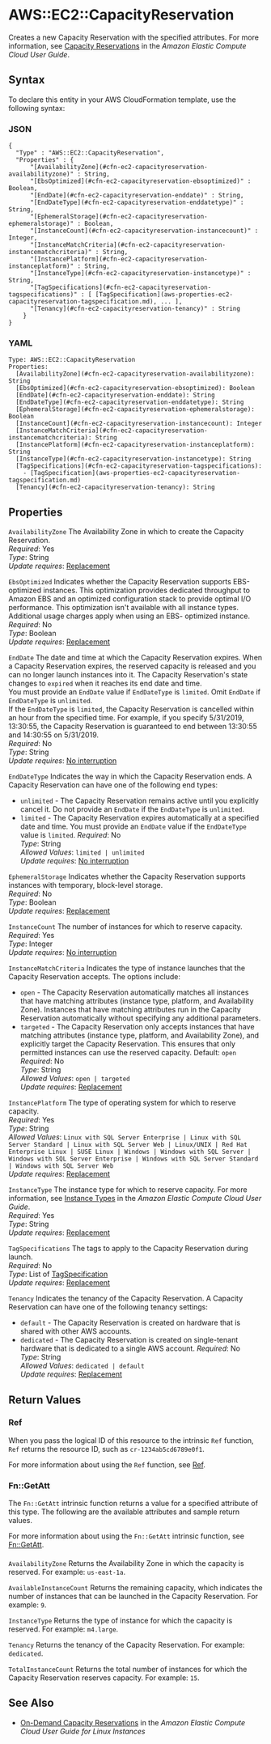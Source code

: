 # AWS::EC2::CapacityReservation<a name="aws-resource-ec2-capacityreservation"></a>

Creates a new Capacity Reservation with the specified attributes\. For more information, see [Capacity Reservations](https://docs.aws.amazon.com/AWSEC2/latest/UserGuide/ec2-capacity-reservations.html) in the *Amazon Elastic Compute Cloud User Guide*\.

## Syntax<a name="aws-resource-ec2-capacityreservation-syntax"></a>

To declare this entity in your AWS CloudFormation template, use the following syntax:

### JSON<a name="aws-resource-ec2-capacityreservation-syntax.json"></a>

```
{
  "Type" : "AWS::EC2::CapacityReservation",
  "Properties" : {
      "[AvailabilityZone](#cfn-ec2-capacityreservation-availabilityzone)" : String,
      "[EbsOptimized](#cfn-ec2-capacityreservation-ebsoptimized)" : Boolean,
      "[EndDate](#cfn-ec2-capacityreservation-enddate)" : String,
      "[EndDateType](#cfn-ec2-capacityreservation-enddatetype)" : String,
      "[EphemeralStorage](#cfn-ec2-capacityreservation-ephemeralstorage)" : Boolean,
      "[InstanceCount](#cfn-ec2-capacityreservation-instancecount)" : Integer,
      "[InstanceMatchCriteria](#cfn-ec2-capacityreservation-instancematchcriteria)" : String,
      "[InstancePlatform](#cfn-ec2-capacityreservation-instanceplatform)" : String,
      "[InstanceType](#cfn-ec2-capacityreservation-instancetype)" : String,
      "[TagSpecifications](#cfn-ec2-capacityreservation-tagspecifications)" : [ [TagSpecification](aws-properties-ec2-capacityreservation-tagspecification.md), ... ],
      "[Tenancy](#cfn-ec2-capacityreservation-tenancy)" : String
    }
}
```

### YAML<a name="aws-resource-ec2-capacityreservation-syntax.yaml"></a>

```
Type: AWS::EC2::CapacityReservation
Properties: 
  [AvailabilityZone](#cfn-ec2-capacityreservation-availabilityzone): String
  [EbsOptimized](#cfn-ec2-capacityreservation-ebsoptimized): Boolean
  [EndDate](#cfn-ec2-capacityreservation-enddate): String
  [EndDateType](#cfn-ec2-capacityreservation-enddatetype): String
  [EphemeralStorage](#cfn-ec2-capacityreservation-ephemeralstorage): Boolean
  [InstanceCount](#cfn-ec2-capacityreservation-instancecount): Integer
  [InstanceMatchCriteria](#cfn-ec2-capacityreservation-instancematchcriteria): String
  [InstancePlatform](#cfn-ec2-capacityreservation-instanceplatform): String
  [InstanceType](#cfn-ec2-capacityreservation-instancetype): String
  [TagSpecifications](#cfn-ec2-capacityreservation-tagspecifications): 
    - [TagSpecification](aws-properties-ec2-capacityreservation-tagspecification.md)
  [Tenancy](#cfn-ec2-capacityreservation-tenancy): String
```

## Properties<a name="aws-resource-ec2-capacityreservation-properties"></a>

`AvailabilityZone`  <a name="cfn-ec2-capacityreservation-availabilityzone"></a>
The Availability Zone in which to create the Capacity Reservation\.  
*Required*: Yes  
*Type*: String  
*Update requires*: [Replacement](https://docs.aws.amazon.com/AWSCloudFormation/latest/UserGuide/using-cfn-updating-stacks-update-behaviors.html#update-replacement)

`EbsOptimized`  <a name="cfn-ec2-capacityreservation-ebsoptimized"></a>
Indicates whether the Capacity Reservation supports EBS\-optimized instances\. This optimization provides dedicated throughput to Amazon EBS and an optimized configuration stack to provide optimal I/O performance\. This optimization isn't available with all instance types\. Additional usage charges apply when using an EBS\- optimized instance\.  
*Required*: No  
*Type*: Boolean  
*Update requires*: [Replacement](https://docs.aws.amazon.com/AWSCloudFormation/latest/UserGuide/using-cfn-updating-stacks-update-behaviors.html#update-replacement)

`EndDate`  <a name="cfn-ec2-capacityreservation-enddate"></a>
The date and time at which the Capacity Reservation expires\. When a Capacity Reservation expires, the reserved capacity is released and you can no longer launch instances into it\. The Capacity Reservation's state changes to `expired` when it reaches its end date and time\.  
You must provide an `EndDate` value if `EndDateType` is `limited`\. Omit `EndDate` if `EndDateType` is `unlimited`\.  
If the `EndDateType` is `limited`, the Capacity Reservation is cancelled within an hour from the specified time\. For example, if you specify 5/31/2019, 13:30:55, the Capacity Reservation is guaranteed to end between 13:30:55 and 14:30:55 on 5/31/2019\.  
*Required*: No  
*Type*: String  
*Update requires*: [No interruption](https://docs.aws.amazon.com/AWSCloudFormation/latest/UserGuide/using-cfn-updating-stacks-update-behaviors.html#update-no-interrupt)

`EndDateType`  <a name="cfn-ec2-capacityreservation-enddatetype"></a>
Indicates the way in which the Capacity Reservation ends\. A Capacity Reservation can have one of the following end types:  
+  `unlimited` \- The Capacity Reservation remains active until you explicitly cancel it\. Do not provide an `EndDate` if the `EndDateType` is `unlimited`\.
+  `limited` \- The Capacity Reservation expires automatically at a specified date and time\. You must provide an `EndDate` value if the `EndDateType` value is `limited`\.
*Required*: No  
*Type*: String  
*Allowed Values*: `limited | unlimited`  
*Update requires*: [No interruption](https://docs.aws.amazon.com/AWSCloudFormation/latest/UserGuide/using-cfn-updating-stacks-update-behaviors.html#update-no-interrupt)

`EphemeralStorage`  <a name="cfn-ec2-capacityreservation-ephemeralstorage"></a>
Indicates whether the Capacity Reservation supports instances with temporary, block\-level storage\.  
*Required*: No  
*Type*: Boolean  
*Update requires*: [Replacement](https://docs.aws.amazon.com/AWSCloudFormation/latest/UserGuide/using-cfn-updating-stacks-update-behaviors.html#update-replacement)

`InstanceCount`  <a name="cfn-ec2-capacityreservation-instancecount"></a>
The number of instances for which to reserve capacity\.  
*Required*: Yes  
*Type*: Integer  
*Update requires*: [No interruption](https://docs.aws.amazon.com/AWSCloudFormation/latest/UserGuide/using-cfn-updating-stacks-update-behaviors.html#update-no-interrupt)

`InstanceMatchCriteria`  <a name="cfn-ec2-capacityreservation-instancematchcriteria"></a>
Indicates the type of instance launches that the Capacity Reservation accepts\. The options include:  
+  `open` \- The Capacity Reservation automatically matches all instances that have matching attributes \(instance type, platform, and Availability Zone\)\. Instances that have matching attributes run in the Capacity Reservation automatically without specifying any additional parameters\.
+  `targeted` \- The Capacity Reservation only accepts instances that have matching attributes \(instance type, platform, and Availability Zone\), and explicitly target the Capacity Reservation\. This ensures that only permitted instances can use the reserved capacity\. 
Default: `open`   
*Required*: No  
*Type*: String  
*Allowed Values*: `open | targeted`  
*Update requires*: [Replacement](https://docs.aws.amazon.com/AWSCloudFormation/latest/UserGuide/using-cfn-updating-stacks-update-behaviors.html#update-replacement)

`InstancePlatform`  <a name="cfn-ec2-capacityreservation-instanceplatform"></a>
The type of operating system for which to reserve capacity\.  
*Required*: Yes  
*Type*: String  
*Allowed Values*: `Linux with SQL Server Enterprise | Linux with SQL Server Standard | Linux with SQL Server Web | Linux/UNIX | Red Hat Enterprise Linux | SUSE Linux | Windows | Windows with SQL Server | Windows with SQL Server Enterprise | Windows with SQL Server Standard | Windows with SQL Server Web`  
*Update requires*: [Replacement](https://docs.aws.amazon.com/AWSCloudFormation/latest/UserGuide/using-cfn-updating-stacks-update-behaviors.html#update-replacement)

`InstanceType`  <a name="cfn-ec2-capacityreservation-instancetype"></a>
The instance type for which to reserve capacity\. For more information, see [Instance Types](https://docs.aws.amazon.com/AWSEC2/latest/UserGuide/instance-types.html) in the *Amazon Elastic Compute Cloud User Guide*\.  
*Required*: Yes  
*Type*: String  
*Update requires*: [Replacement](https://docs.aws.amazon.com/AWSCloudFormation/latest/UserGuide/using-cfn-updating-stacks-update-behaviors.html#update-replacement)

`TagSpecifications`  <a name="cfn-ec2-capacityreservation-tagspecifications"></a>
The tags to apply to the Capacity Reservation during launch\.  
*Required*: No  
*Type*: List of [TagSpecification](aws-properties-ec2-capacityreservation-tagspecification.md)  
*Update requires*: [Replacement](https://docs.aws.amazon.com/AWSCloudFormation/latest/UserGuide/using-cfn-updating-stacks-update-behaviors.html#update-replacement)

`Tenancy`  <a name="cfn-ec2-capacityreservation-tenancy"></a>
Indicates the tenancy of the Capacity Reservation\. A Capacity Reservation can have one of the following tenancy settings:  
+  `default` \- The Capacity Reservation is created on hardware that is shared with other AWS accounts\.
+  `dedicated` \- The Capacity Reservation is created on single\-tenant hardware that is dedicated to a single AWS account\.
*Required*: No  
*Type*: String  
*Allowed Values*: `dedicated | default`  
*Update requires*: [Replacement](https://docs.aws.amazon.com/AWSCloudFormation/latest/UserGuide/using-cfn-updating-stacks-update-behaviors.html#update-replacement)

## Return Values<a name="aws-resource-ec2-capacityreservation-return-values"></a>

### Ref<a name="aws-resource-ec2-capacityreservation-return-values-ref"></a>

When you pass the logical ID of this resource to the intrinsic `Ref` function, `Ref` returns the resource ID, such as `cr-1234ab5cd6789e0f1`\.

For more information about using the `Ref` function, see [Ref](https://docs.aws.amazon.com/AWSCloudFormation/latest/UserGuide/intrinsic-function-reference-ref.html)\.

### Fn::GetAtt<a name="aws-resource-ec2-capacityreservation-return-values-fn--getatt"></a>

The `Fn::GetAtt` intrinsic function returns a value for a specified attribute of this type\. The following are the available attributes and sample return values\.

For more information about using the `Fn::GetAtt` intrinsic function, see [Fn::GetAtt](https://docs.aws.amazon.com/AWSCloudFormation/latest/UserGuide/intrinsic-function-reference-getatt.html)\.

#### <a name="aws-resource-ec2-capacityreservation-return-values-fn--getatt-fn--getatt"></a>

`AvailabilityZone`  <a name="AvailabilityZone-fn::getatt"></a>
Returns the Availability Zone in which the capacity is reserved\. For example: `us-east-1a`\.

`AvailableInstanceCount`  <a name="AvailableInstanceCount-fn::getatt"></a>
Returns the remaining capacity, which indicates the number of instances that can be launched in the Capacity Reservation\. For example: `9`\.

`InstanceType`  <a name="InstanceType-fn::getatt"></a>
Returns the type of instance for which the capacity is reserved\. For example: `m4.large`\.

`Tenancy`  <a name="Tenancy-fn::getatt"></a>
Returns the tenancy of the Capacity Reservation\. For example: `dedicated`\.

`TotalInstanceCount`  <a name="TotalInstanceCount-fn::getatt"></a>
Returns the total number of instances for which the Capacity Reservation reserves capacity\. For example: `15`\.

## See Also<a name="aws-resource-ec2-capacityreservation--seealso"></a>
+  [ On\-Demand Capacity Reservations](https://docs.aws.amazon.com/AWSEC2/latest/UserGuide/ec2-capacity-reservations.html) in the *Amazon Elastic Compute Cloud User Guide for Linux Instances* 